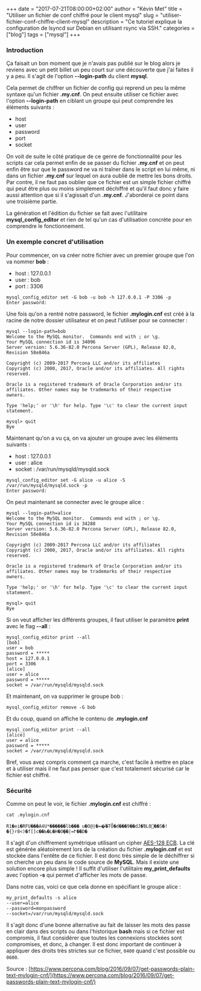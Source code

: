 +++
date = "2017-07-21T08:00:00+02:00"
author = "Kévin Met"
title = "Utiliser un fichier de conf chiffré pour le client mysql"
slug = "utiliser-fichier-conf-chiffre-client-mysql"
description = "Ce tutoriel explique la configuration de lsyncd sur Debian en utilisant rsync via SSH."
categories = ["blog"]
tags = ["mysql"]
+++

### Introduction

Ça faisait un bon moment que je n'avais pas publié sur le blog alors je reviens avec un petit billet un peu court sur une découverte que j'ai faites il y a peu. Il s'agit de l'option **--login-path** du client **mysql**.

Cela permet de chiffrer un fichier de config qui reprend un peu la même syntaxe qu'un fichier **.my.cnf**. On peut ensuite utiliser ce fichier avec l'option **--login-path** en ciblant un groupe qui peut comprendre les éléments suivants :

* host
* user
* password
* port
* socket

<!--more-->

On voit de suite le côté pratique de ce genre de fonctionnalité pour les scripts car cela permet enfin de se passer du fichier **.my.cnf** et on peut enfin être sur que le password ne va ni traîner dans le script en lui même, ni dans un fichier **.my.cnf** sur lequel on aura oublié de mettre les bons droits. Par contre, il ne faut pas oublier que ce fichier est un simple fichier chiffré qui peut être plus ou moins simplement déchiffré et qu'il faut donc y faire aussi attention que si il s'agissait d'un **.my.cnf**. J'aborderai ce point dans une troisième partie.

La génération et l'édition du fichier se fait avec l'utilitaire **mysql_config_editor** et rien de tel qu'un cas d'utilisation concrète pour en comprendre le fonctionnement.

### Un exemple concret d'utilisation

Pour commencer, on va créer notre fichier avec un premier groupe que l'on va nommer **bob** :

* host : 127.0.0.1
* user : bob
* port : 3306

```shell
mysql_config_editor set -G bob -u bob -h 127.0.0.1 -P 3306 -p
Enter password:
```

Une fois qu'on a rentré notre password, le fichier **.mylogin.cnf** est créé à la racine de notre dossier utilisateur et on peut l'utiliser pour se connecter :

```shell
mysql --login-path=bob
Welcome to the MySQL monitor.  Commands end with ; or \g.
Your MySQL connection id is 34096
Server version: 5.6.36-82.0 Percona Server (GPL), Release 82.0, Revision 58e846a

Copyright (c) 2009-2017 Percona LLC and/or its affiliates
Copyright (c) 2000, 2017, Oracle and/or its affiliates. All rights reserved.

Oracle is a registered trademark of Oracle Corporation and/or its
affiliates. Other names may be trademarks of their respective
owners.

Type 'help;' or '\h' for help. Type '\c' to clear the current input statement.

mysql> quit
Bye
```

Maintenant qu'on a vu ça, on va ajouter un groupe avec les éléments suivants :

* host : 127.0.0.1
* user : alice
* socket : /var/run/mysqld/mysqld.sock

```shell
mysql_config_editor set -G alice -u alice -S /var/run/mysqld/mysqld.sock -p
Enter password:
```

On peut maintenant se connecter avec le groupe alice :

```shell
mysql --login-path=alice
Welcome to the MySQL monitor.  Commands end with ; or \g.
Your MySQL connection id is 34288
Server version: 5.6.36-82.0 Percona Server (GPL), Release 82.0, Revision 58e846a

Copyright (c) 2009-2017 Percona LLC and/or its affiliates
Copyright (c) 2000, 2017, Oracle and/or its affiliates. All rights reserved.

Oracle is a registered trademark of Oracle Corporation and/or its
affiliates. Other names may be trademarks of their respective
owners.

Type 'help;' or '\h' for help. Type '\c' to clear the current input statement.

mysql> quit
Bye
```

Si on veut afficher les différents groupes, il faut utiliser le paramètre **print** avec le flag **--all** :

```shell
mysql_config_editor print --all
[bob]
user = bob
password = *****
host = 127.0.0.1
port = 3306
[alice]
user = alice
password = *****
socket = /var/run/mysqld/mysqld.sock
```

Et maintenant, on va supprimer le groupe bob :

```shell
mysql_config_editor remove -G bob
```

Et du coup, quand on affiche le contenu de **.mylogin.cnf**

```shell
mysql_config_editor print --all
[alice]
user = alice
password = *****
socket = /var/run/mysqld/mysqld.sock
```

Bref, vous avez compris comment ça marche, c'est facile à mettre en place et à utiliser mais il ne faut pas penser que c'est totalement sécurisé car le fichier est chiffré.

### Sécurité

Comme on peut le voir, le fichier **.mylogin.cnf** est chiffré :

```shell
cat .mylogin.cnf

R1�ei�RFU���A4U*������lb��� u�O@|�=�͐�TȰ�d���9��dJ�ƁL0޽��S�!�{}r8<)�f[]c��Ƅ�L�H�O݆��|=Ւ��D�
```

Il s'agit d'un chiffrement symétrique utilisant un cipher [AES-128 ECB](https://github.com/mysql/mysql-server/blob/3e90d07c3578e4da39dc1bce73559bbdf655c28c/client/mysql_config_editor.cc#L1171). La clé est générée aléatoirement lors de la création du fichier **.mylogin.cnf** et est stockée dans l'entête de ce fichier. Il est donc très simple de le déchiffrer si on cherche un peu dans le code source de **MySQL**. Mais il existe une solution encore plus simple ! Il suffit d'utiliser l'utilitaire **my_print_defaults** avec l'option **-s** qui permet d'afficher les mots de passe.

Dans notre cas, voici ce que cela donne en spécifiant le groupe alice :

```shell
my_print_defaults -s alice
--user=alice
--password=monpassword
--socket=/var/run/mysqld/mysqld.sock
```

Il s'agit donc d'une bonne alternative au fait de laisser les mots des passe en clair dans des scripts ou dans l'historique **bash** mais si ce fichier est compromis, il faut considérer que toutes les connexions stockées sont compromises, et donc, à changer. Il est donc important de continuer à appliquer des droits très strictes sur ce fichier, `0400` quand c'est possible ou `0600`.

Source : [https://www.percona.com/blog/2016/09/07/get-passwords-plain-text-mylogin-cnf/](https://www.percona.com/blog/2016/09/07/get-passwords-plain-text-mylogin-cnf/)

